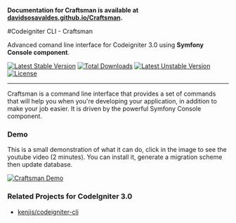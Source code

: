 **Documentation for Craftsman is available at [davidsosavaldes.github.io/Craftsman](http://davidsosavaldes.github.io/Craftsman).**

#Codeigniter CLI - Craftsman

Advanced comand line interface for Codeigniter 3.0 using **Symfony Console component**.

[![Latest Stable Version](https://poser.pugx.org/dsv/craftsman/v/stable)](https://packagist.org/packages/dsv/craftsman) [![Total Downloads](https://poser.pugx.org/dsv/craftsman/downloads)](https://packagist.org/packages/dsv/craftsman) [![Latest Unstable Version](https://poser.pugx.org/dsv/craftsman/v/unstable)](https://packagist.org/packages/dsv/craftsman) [![License](https://poser.pugx.org/dsv/craftsman/license)](https://packagist.org/packages/dsv/craftsman)

----

Craftsman is a command line interface that provides a set of commands that will help you when you're developing your application, in addition to make your job easier. It is driven by the powerful Symfony Console component.

### Demo

This is a small demonstration of what it can do, click in the image to see the youtube video (2 minutes). You can install it, generate a migration scheme then update database.

[![Craftsman Demo](http://img.youtube.com/vi/JA51oVUoWRc/0.jpg)](https://www.youtube.com/watch?v=JA51oVUoWRc)

### Related Projects for CodeIgniter 3.0

* [kenjis/codeigniter-cli](https://github.com/kenjis/codeigniter-cli)
